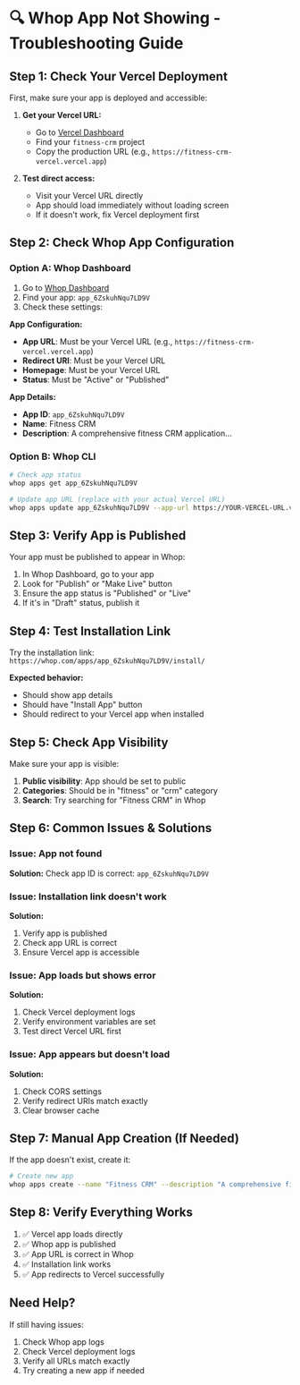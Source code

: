 # 🔍 Whop App Not Showing - Troubleshooting Guide

## Step 1: Check Your Vercel Deployment
First, make sure your app is deployed and accessible:

1. **Get your Vercel URL:**
   - Go to [Vercel Dashboard](https://vercel.com/dashboard)
   - Find your `fitness-crm` project
   - Copy the production URL (e.g., `https://fitness-crm-vercel.vercel.app`)

2. **Test direct access:**
   - Visit your Vercel URL directly
   - App should load immediately without loading screen
   - If it doesn't work, fix Vercel deployment first

## Step 2: Check Whop App Configuration

### Option A: Whop Dashboard
1. Go to [Whop Dashboard](https://whop.com/dashboard)
2. Find your app: `app_6ZskuhNqu7LD9V`
3. Check these settings:

**App Configuration:**
- **App URL**: Must be your Vercel URL (e.g., `https://fitness-crm-vercel.vercel.app`)
- **Redirect URI**: Must be your Vercel URL
- **Homepage**: Must be your Vercel URL
- **Status**: Must be "Active" or "Published"

**App Details:**
- **App ID**: `app_6ZskuhNqu7LD9V`
- **Name**: Fitness CRM
- **Description**: A comprehensive fitness CRM application...

### Option B: Whop CLI
```bash
# Check app status
whop apps get app_6ZskuhNqu7LD9V

# Update app URL (replace with your actual Vercel URL)
whop apps update app_6ZskuhNqu7LD9V --app-url https://YOUR-VERCEL-URL.vercel.app
```

## Step 3: Verify App is Published
Your app must be published to appear in Whop:

1. In Whop Dashboard, go to your app
2. Look for "Publish" or "Make Live" button
3. Ensure the app status is "Published" or "Live"
4. If it's in "Draft" status, publish it

## Step 4: Test Installation Link
Try the installation link:
`https://whop.com/apps/app_6ZskuhNqu7LD9V/install/`

**Expected behavior:**
- Should show app details
- Should have "Install App" button
- Should redirect to your Vercel app when installed

## Step 5: Check App Visibility
Make sure your app is visible:

1. **Public visibility**: App should be set to public
2. **Categories**: Should be in "fitness" or "crm" category
3. **Search**: Try searching for "Fitness CRM" in Whop

## Step 6: Common Issues & Solutions

### Issue: App not found
**Solution:** Check app ID is correct: `app_6ZskuhNqu7LD9V`

### Issue: Installation link doesn't work
**Solution:** 
1. Verify app is published
2. Check app URL is correct
3. Ensure Vercel app is accessible

### Issue: App loads but shows error
**Solution:**
1. Check Vercel deployment logs
2. Verify environment variables are set
3. Test direct Vercel URL first

### Issue: App appears but doesn't load
**Solution:**
1. Check CORS settings
2. Verify redirect URIs match exactly
3. Clear browser cache

## Step 7: Manual App Creation (If Needed)
If the app doesn't exist, create it:

```bash
# Create new app
whop apps create --name "Fitness CRM" --description "A comprehensive fitness CRM application" --app-url https://YOUR-VERCEL-URL.vercel.app
```

## Step 8: Verify Everything Works
1. ✅ Vercel app loads directly
2. ✅ Whop app is published
3. ✅ App URL is correct in Whop
4. ✅ Installation link works
5. ✅ App redirects to Vercel successfully

## Need Help?
If still having issues:
1. Check Whop app logs
2. Check Vercel deployment logs
3. Verify all URLs match exactly
4. Try creating a new app if needed
